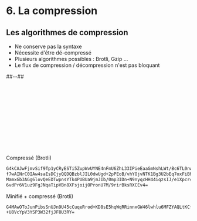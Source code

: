 <!-- .slide: class="two-column with-code" -->

# 6. La compression

## Les algorithmes de compression

- Ne conserve pas la syntaxe
- Nécessite d'être dé-compressé
- Plusieurs algorithmes possibles : Brotli, Gzip ...
- Le flux de compression / décompression n'est pas bloquant

##--##

<div style="margin-top: 205px">

Compressé (Brotli)

```txt
G4kCAJwFjmvSif9Tp1yCRyESTi5ZupWvUYNE4nFmU6ZhL33IPieEaaGmNshLWt/Bc6TL0nwAV5Hsh8idaG6RRv
f7wAINrC0IAw4saEsDCjyQQDQBzblJIL0dwUgd+2pPEoB/vhYOjvNTK1Bg3U2bEq7oxFiBhwi+QQgkMZZOxxVU
MamxGb3AGg6lovQeEDTwpnsYTk4PUBUa9jmJIb/0mp3IDn+N9nyqcHH44iqzsIJ/e1Xpcr4IHDChL1NCGtej1P
6vdPr6V1uz9FgJNqaTipVBn8XFsjoijOPronU7M/9rirBksRXCEv4=
```

</div>
<!-- .element: class="fragment" data-fragment-index="1"-->

<div>

Minifié + compressé (Brotli)

```txt
G4MAwOToJunPibsSnUJn9U45cCuqeRrod+KD8sE5hqWqRRinnxGW46lwhlu6MFZYAQLtKCfSZ7wOfz6RFYHxEu
+U8VcYpV3YSP3W32fjJF8U3RY=
```

</div>
<!-- .element: class="fragment" data-fragment-index="2"-->
